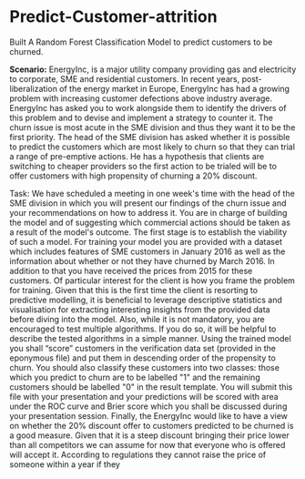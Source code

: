 # Predict-Customer-attrition
Built A Random Forest Classification Model to predict customers to be churned.

**Scenario:**
EnergyInc, is a major utility company providing gas and electricity to corporate, SME and
residential customers. In recent years, post-liberalization of the energy market in Europe,
EnergyInc has had a growing problem with increasing customer defections above industry
average. EnergyInc has asked you to work alongside them to identify the drivers of this
problem and to devise and implement a strategy to counter it. The churn issue is most acute
in the SME division and thus they want it to be the first priority.
The head of the SME division has asked whether it is possible to predict the customers which
are most likely to churn so that they can trial a range of pre-emptive actions. He has a
hypothesis that clients are switching to cheaper providers so the first action to be trialed
will be to offer customers with high propensity of churning a 20% discount.

Task:
We have scheduled a meeting in one week's time with the head of the SME division in which
you will present our findings of the churn issue and your recommendations on how to
address it.
You are in charge of building the model and of suggesting which commercial actions should
be taken as a result of the model's outcome. The first stage is to establish the viability of
such a model. For training your model you are provided with a dataset which includes
features of SME customers in January 2016 as well as the information about whether or not
they have churned by March 2016. In addition to that you have received the prices from
2015 for these customers. Of particular interest for the client is how you frame the problem
for training.
Given that this is the first time the client is resorting to predictive modelling, it is beneficial
to leverage descriptive statistics and visualisation for extracting interesting insights from
the provided data before diving into the model. Also, while it is not mandatory, you are encouraged to test multiple algorithms. If you do so, it will be helpful to describe the tested
algorithms in a simple manner.
Using the trained model you shall “score” customers in the verification data set (provided
in the eponymous file) and put them in descending order of the propensity to churn. You
should also classify these customers into two classes: those which you predict to churn are
to be labelled "1" and the remaining customers should be labelled "0" in the result
template. You will submit this file with your presentation and your predictions will be scored
with area under the ROC curve and Brier score which you shall be discussed during your
presentation session.
Finally, the EnergyInc would like to have a view on whether the 20% discount offer to
customers predicted to be churned is a good measure. Given that it is a steep discount
bringing their price lower than all competitors we can assume for now that everyone who
is offered will accept it. According to regulations they cannot raise the price of someone
within a year if they

